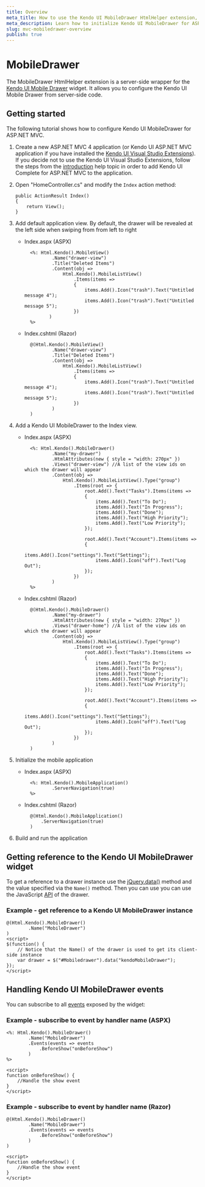 ```yaml
---
title: Overview
meta_title: How to use the Kendo UI MobileDrawer HtmlHelper extension, server-side ASP.NET MVC wrapper for Kendo UI Mobile Drawer widget
meta_description: Learn how to initialize Kendo UI MobileDrawer for ASP.NET MVC, handle Kendo UI MobileDrawer Events, access an existing drawer with MobileDrawer HtmlHelper extension documentation.
slug: mvc-mobiledrawer-overview
publish: true
---
```


# MobileDrawer

The MobileDrawer HtmlHelper extension is a server-side wrapper for the [Kendo UI Mobile Drawer](http://docs.kendoui.com/api/mobile/drawer) widget. It allows you to configure the Kendo UI Mobile Drawer
from server-side code.

## Getting started

The following tutorial shows how to configure Kendo UI MobileDrawer for ASP.NET MVC.

1.  Create a new ASP.NET MVC 4 application (or Kendo UI ASP.NET MVC application if you have installed the [Kendo UI Visual Studio Extensions](/getting-started/using-kendo-with/aspnet-mvc/introduction#kendo-ui-for-asp.net-mvc-visual-studio-extensions)).
If you decide not to use the Kendo UI Visual Studio Extensions, follow the steps from the [introduction](/getting-started/using-kendo-with/aspnet-mvc/introduction) help topic in order
to add Kendo UI Complete for ASP.NET MVC to the application.
1.  Open "HomeController.cs" and modify the `Index` action method:

        public ActionResult Index()
        {
            return View();
        }

1. Add default application view. By default, the drawer will be revealed at the left side when swiping from from left to right
    - Index.aspx (ASPX)

            <%: Html.Kendo().MobileView()
                    .Name("drawer-view")
                    .Title("Deleted Items")
                    .Content(obj =>
                        Html.Kendo().MobileListView()
                            .Items(items =>
                            {
                                items.Add().Icon("trash").Text("Untitled message 4");
                                items.Add().Icon("trash").Text("Untitled message 5");
                            })
                   )
            %>

    - Index.cshtml (Razor)

            @(Html.Kendo().MobileView()
                    .Name("drawer-view")
                    .Title("Deleted Items")
                    .Content(obj =>
                        Html.Kendo().MobileListView()
                            .Items(items =>
                            {
                                items.Add().Icon("trash").Text("Untitled message 4");
                                items.Add().Icon("trash").Text("Untitled message 5");
                            })
                    )
            )

1. Add a Kendo UI MobileDrawer to the Index view.
    - Index.aspx (ASPX)

            <%: Html.Kendo().MobileDrawer()
                    .Name("my-drawer")
                    .HtmlAttributes(new { style = "width: 270px" })
                    .Views("drawer-view") //A list of the view ids on which the drawer will appear
                    .Content(obj =>
                        Html.Kendo().MobileListView().Type("group")
                            .Items(root => {
                                root.Add().Text("Tasks").Items(items =>
                                {
                                    items.Add().Text("To Do");
                                    items.Add().Text("In Progress");
                                    items.Add().Text("Done");
                                    items.Add().Text("High Priority");
                                    items.Add().Text("Low Priority");
                                });

                                root.Add().Text("Account").Items(items =>
                                {
                                    items.Add().Icon("settings").Text("Settings");
                                    items.Add().Icon("off").Text("Log Out");
                                });
                            })
                    )
            %>

    - Index.cshtml (Razor)

            @(Html.Kendo().MobileDrawer()
                    .Name("my-drawer")
                    .HtmlAttributes(new { style = "width: 270px" })
                    .Views("drawer-home") //A list of the view ids on which the drawer will appear
                    .Content(obj =>
                        Html.Kendo().MobileListView().Type("group")
                            .Items(root => {
                                root.Add().Text("Tasks").Items(items =>
                                {
                                    items.Add().Text("To Do");
                                    items.Add().Text("In Progress");
                                    items.Add().Text("Done");
                                    items.Add().Text("High Priority");
                                    items.Add().Text("Low Priority");
                                });

                                root.Add().Text("Account").Items(items =>
                                {
                                    items.Add().Icon("settings").Text("Settings");
                                    items.Add().Icon("off").Text("Log Out");
                                });
                            })
                    )
            )

1. Initialize the mobile application
    - Index.aspx (ASPX)

            <%: Html.Kendo().MobileApplication()
                    .ServerNavigation(true)
            %>

    - Index.cshtml (Razor)

            @(Html.Kendo().MobileApplication()
                .ServerNavigation(true)
            )

1. Build and run the application

## Getting reference to the Kendo UI MobileDrawer widget

To get a reference to a drawer instance use the [jQuery.data()](http://api.jquery.com/jQuery.data/) method and the value specified via the `Name()` method.
Then you can use you can use the JavaScript [API](/api/mobile/drawer#methods) of the drawer.

### Example - get reference to a Kendo UI MobileDrawer instance

    @(Html.Kendo().MobileDrawer()
            .Name("MobileDrawer")
    )
    <script>
    $(function() {
        // Notice that the Name() of the drawer is used to get its client-side instance
        var drawer = $("#Mobiledrawer").data("kendoMobileDrawer");
    });
    </script>


## Handling Kendo UI MobileDrawer events

You can subscribe to all [events](/api/mobile/drawer#events) exposed by the widget:

### Example - subscribe to event by handler name (ASPX)

    <%: Html.Kendo().MobileDrawer()
            .Name("MobileDrawer")
            .Events(events => events
                .BeforeShow("onBeforeShow")
            )
    %>

    <script>
    function onBeforeShow() {
        //Handle the show event
    }
    </script>


### Example - subscribe to event by handler name (Razor)

    @(Html.Kendo().MobileDrawer()
            .Name("MobileDrawer")
            .Events(events => events
                .BeforeShow("onBeforeShow")
            )
    )

    <script>
    function onBeforeShow() {
        //Handle the show event
    }
    </script>
